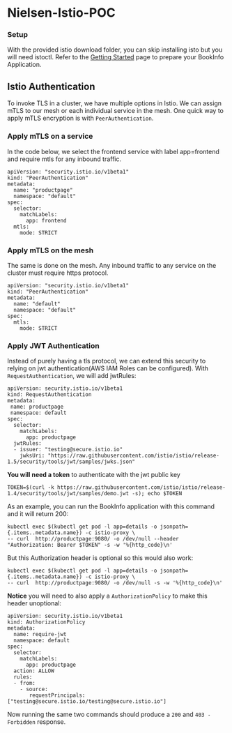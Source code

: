 # Nielsen-Istio-POC 

### Setup
With the provided istio download folder, you can skip installing isto but you will need istoctl. 
Refer to the [Getting Started](https://istio.io/latest/docs/setup/getting-started/) page to prepare your BookInfo Application.

## Istio Authentication

To invoke TLS in a cluster, we have multiple options in Istio. We can assign mTLS
to our mesh or each individual service in the mesh. One quick way to apply
mTLS encryption is with ```PeerAuthentication```.

### Apply mTLS on a service
In the code below, we select the frontend service with label app=frontend and
require mtls for any inbound traffic.
```
apiVersion: "security.istio.io/v1beta1"
kind: "PeerAuthentication"
metadata:
  name: "productpage"
  namespace: "default"
spec:
  selector:
    matchLabels:
      app: frontend
  mtls:
    mode: STRICT
```

### Apply mTLS on the mesh
The same is done on the mesh. Any inbound traffic to any service on the cluster
must require https protocol.
```
apiVersion: "security.istio.io/v1beta1"
kind: "PeerAuthentication"
metadata:
  name: "default"
  namespace: "default"
spec:
  mtls:
    mode: STRICT
```

### Apply JWT Authentication
Instead of purely having a tls protocol, we can extend this security to relying
on jwt authentication(AWS IAM Roles can be configured). With ```RequestAuthentication```, we will add jwtRules:
```
apiVersion: security.istio.io/v1beta1
kind: RequestAuthentication
metadata:
 name: productpage
 namespace: default
spec:
  selector:
    matchLabels:
      app: productpage
  jwtRules:
  - issuer: "testing@secure.istio.io"
    jwksUri: "https://raw.githubusercontent.com/istio/istio/release-1.5/security/tools/jwt/samples/jwks.json"
```
**You will need a token** to authenticate with the jwt public key
```
TOKEN=$(curl -k https://raw.githubusercontent.com/istio/istio/release-1.4/security/tools/jwt/samples/demo.jwt -s); echo $TOKEN
```
As an example, you can run the BookInfo application with this command and it will return 200:
```
kubectl exec $(kubectl get pod -l app=details -o jsonpath={.items..metadata.name}) -c istio-proxy \
-- curl  http://productpage:9080/ -o /dev/null --header "Authorization: Bearer $TOKEN" -s -w '%{http_code}\n'
```

But this Authorization header is optional so this would also work:
```
kubectl exec $(kubectl get pod -l app=details -o jsonpath={.items..metadata.name}) -c istio-proxy \
-- curl  http://productpage:9080/ -o /dev/null -s -w '%{http_code}\n'
```
**Notice** you will need to also apply a ```AuthorizationPolicy``` to make this header unoptional:
```
apiVersion: security.istio.io/v1beta1
kind: AuthorizationPolicy
metadata:
  name: require-jwt
  namespace: default
spec:
  selector:
    matchLabels:
      app: productpage
  action: ALLOW
  rules:
  - from:
    - source:
       requestPrincipals: ["testing@secure.istio.io/testing@secure.istio.io"]
```
Now running the same two commands should produce a ```200``` and ```403 - Forbidden```
response.

